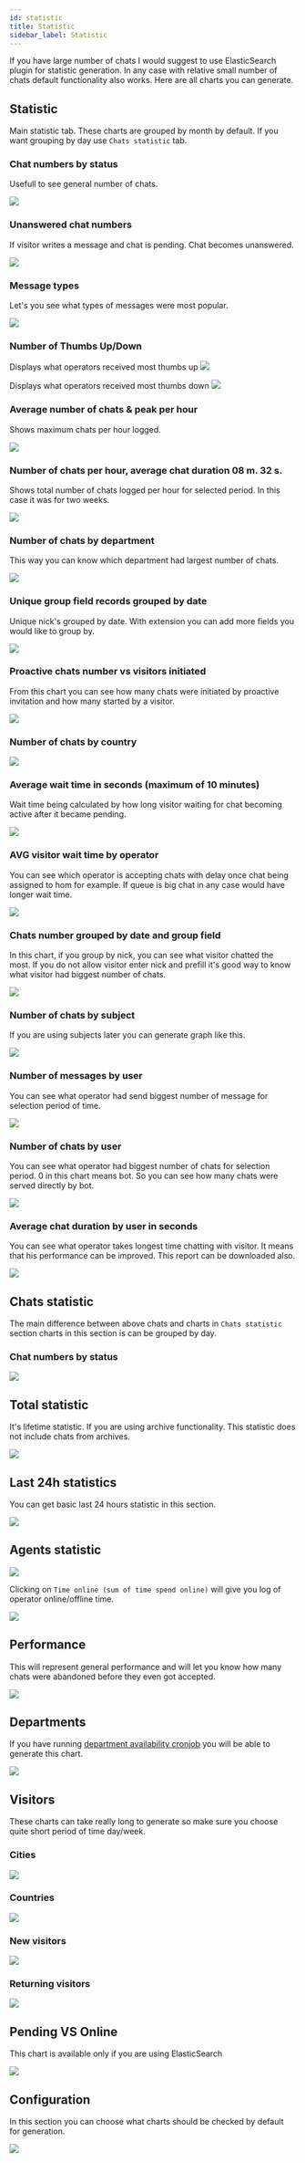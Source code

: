 ```yaml
---
id: statistic
title: Statistic
sidebar_label: Statistic
---
```


If you have large number of chats I would suggest to use ElasticSearch plugin for statistic generation. In any case with relative small number of chats default functionality also works. Here are all charts you can generate.

## Statistic

Main statistic tab. These charts are grouped by month by default. If you want grouping by day use `Chats statistic` tab.

### Chat numbers by status

Usefull to see general number of chats.

![](/img/statistic/chats-numbers-by-status.jpg)


### Unanswered chat numbers

If visitor writes a message and chat is pending. Chat becomes unanswered.

![](/img/statistic/unanswered.jpg)

### Message types

Let's you see what types of messages were most popular.

![](/img/statistic/message-types.jpg)

### Number of Thumbs Up/Down

Displays what operators received most thumbs up
![](/img/statistic/thumbs-up.jpg)

Displays what operators received most thumbs down
![](/img/statistic/thumbs-down.jpg)

### Average number of chats & peak per hour

Shows maximum chats per hour logged.

![](/img/statistic/peak-chats-per-hour.jpg)

### Number of chats per hour, average chat duration 08 m. 32 s.

Shows total number of chats logged per hour for selected period. In this case it was for two weeks.

![](/img/statistic/chats-per-hour.jpg)

### Number of chats by department

This way you can know which department had largest number of chats.

![](/img/statistic/chats-by-department.jpg)

### Unique group field records grouped by date

Unique nick's grouped by date. With extension you can add more fields you would like to group by.

![](/img/statistic/unique-records.jpg)

### Proactive chats number vs visitors initiated

From this chart you can see how many chats were initiated by proactive invitation and how many started by a visitor.

![](/img/statistic/proactive-vs-visitor-initiated.jpg)

### Number of chats by country

![](/img/statistic/chats-by-country.jpg)

### Average wait time in seconds (maximum of 10 minutes)

Wait time being calculated by how long visitor waiting for chat becoming active after it became pending.

![](/img/statistic/average-wait-time.jpg)

### AVG visitor wait time by operator

You can see which operator is accepting chats with delay once chat being assigned to hom for example. If queue is big chat in any case would have longer wait time.

![](/img/statistic/wait-time-by-operator.jpg)

### Chats number grouped by date and group field

In this chart, if you group by nick, you can see what visitor chatted the most. If you do not allow visitor enter nick and prefill it's good way to know what visitor had biggest number of chats.

![](/img/statistic/group-by-nick-date.jpg)

### Number of chats by subject

If you are using subjects later you can generate graph like this.

![](/img/statistic/chats-by-subject.jpg)

### Number of messages by user

You can see what operator had send biggest number of message for selection period of time.

![](/img/statistic/messages-by-operator.jpg)

### Number of chats by user

You can see what operator had biggest number of chats for selection period. 0 in this chart means bot. So you can see how many chats were served directly by bot.

![](/img/statistic/chats-by-opeator.jpg)

### Average chat duration by user in seconds

You can see what operator takes longest time chatting with visitor. It means that his performance can be improved. This report can be downloaded also.

![](/img/statistic/chat-duration-by-operator.jpg)

## Chats statistic

The main difference between above chats and charts in `Chats statistic` section charts in this section is can be grouped by day.

### Chat numbers by status

![](/img/statistic/chats-by-day.jpg)

## Total statistic

It's lifetime statistic. If you are using archive functionality. This statistic does not include chats from archives.

![](/img/statistic/total-statistic.jpg)

## Last 24h statistics

You can get basic last 24 hours statistic in this section.

![](/img/statistic/last-24-hours.jpg)

## Agents statistic

![](/img/statistic/operators-statistic.jpg)

Clicking on `Time online (sum of time spend online)` will give you log of operator online/offline time.

![](/img/statistic/online-offline-time.jpg)

## Performance

This will represent general performance and will let you know how many chats were abandoned before they even got accepted.

![](/img/statistic/general-performance.jpg)

## Departments

If you have running [department availability cronjob](development/cronjob.md#department-availability-cronjob) you will be able to generate this chart.

![](/img/statistic/department-stats.jpg)

## Visitors

These charts can take really long to generate so make sure you choose quite short period of time day/week.

### Cities

![](/img/statistic/visitors-city.jpg)

### Countries

![](/img/statistic/visitors-country.jpg)

### New visitors

![](/img/statistic/new-visitors.jpg)

### Returning visitors

![](/img/statistic/returning-visitors.jpg)

## Pending VS Online

This chart is available only if you are using ElasticSearch

![](/img/statistic/pending-vs-online.jpg)

## Configuration

In this section you can choose what charts should be checked by default for generation.

![](/img/statistic/charts-configuration.jpg)
